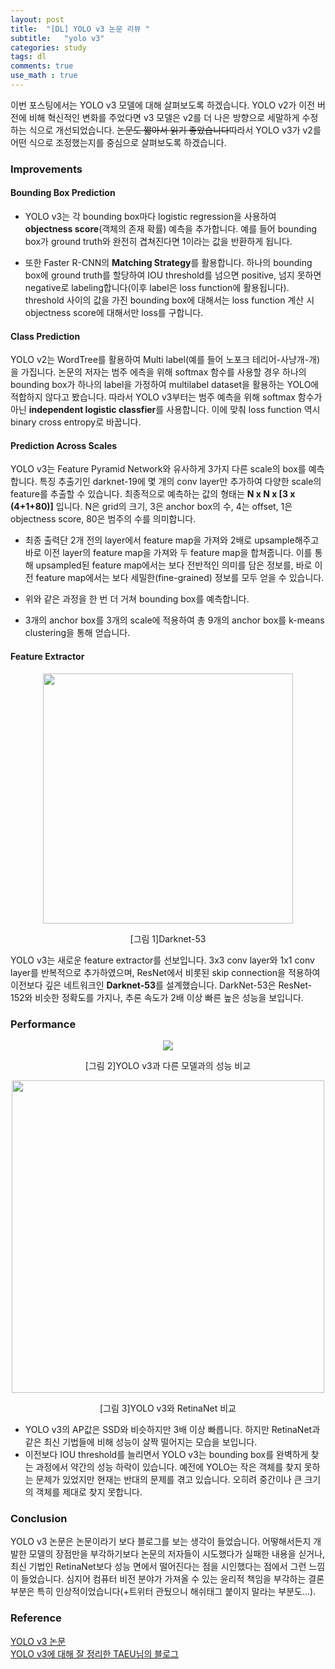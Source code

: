 ```yaml
---
layout: post
title:  "[DL] YOLO v3 논문 리뷰 "
subtitle:   "yolo v3"
categories: study
tags: dl
comments: true
use_math : true
---
```


이번 포스팅에서는 YOLO v3 모델에 대해 살펴보도록 하겠습니다. YOLO v2가 이전 버전에 비해 혁신적인 변화를 주었다면 v3 모델은 v2를 더 나은 방향으로 세말하게 수정하는 식으로 개선되었습니다. ~~논문도 짧아서 읽기 좋았습니다~~따라서 YOLO v3가 v2를 어떤 식으로 조정했는지를 중심으로 살펴보도록 하겠습니다. 


### Improvements

#### Bounding Box Prediction
- YOLO v3는 각 bounding box마다 logistic regression을 사용하여 **objectness score**(객체의 존재 확률) 예측을 추가합니다. 예를 들어 bounding box가 ground truth와 완전히 겹쳐진다면 1이라는 값을 반환하게 됩니다. 

- 또한 Faster R-CNN의 **Matching Strategy**를 활용합니다. 하나의 bounding box에 ground truth를 할당하여 IOU threshold를 넘으면 positive, 넘지 못하면 negative로 labeling합니다(이후 label은 loss function에 활용됩니다). threshold 사이의 값을 가진 bounding box에 대해서는 loss function 계산 시 objectness score에 대해서만 loss를 구합니다. 

#### Class Prediction

YOLO v2는 WordTree를 활용하여 Multi label(예를 들어 노포크 테리어-사냥개-개)을 가집니다. 논문의 저자는 범주 에측을 위해 softmax 함수를 사용할 경우 하나의 bounding box가 하나의 label을 가정하여 multilabel dataset을 활용하는 YOLO에 적합하지 않다고 봤습니다. 따라서 YOLO v3부터는 범주 예측을 위해 softmax 함수가 아닌 **independent logistic classfier**를 사용합니다. 이에 맞춰 loss function 역시 binary cross entropy로 바꿉니다. 

#### Prediction Across Scales

YOLO v3는 Feature Pyramid Network와 유사하게 3가지 다른 scale의 box를 예측합니다. 특징 추출기인 darknet-19에 몇 개의 conv layer만 추가하여 다양한 scale의 feature를 추출할 수 있습니다. 최종적으로 예측하는 값의 형태는 **N x N x [3 x (4+1+80)]** 입니다. N은 grid의 크기, 3은 anchor box의 수, 4는 offset, 1은 objectness score, 80은 범주의 수를 의미합니다. 

- 최종 출력단 2개 전의 layer에서 feature map을 가져와 2배로 upsample해주고 바로 이전 layer의 feature map을 가져와 두 feature map을 합쳐줍니다. 이를 통해 upsampled된 feature map에서는 보다 전반적인 의미를 담은 정보를, 바로 이전 feature map에서는 보다 세밀한(fine-grained) 정보를 모두 얻을 수 있습니다. 

- 위와 같은 과정을 한 번 더 거쳐 bounding box를 예측합니다. 
- 3개의 anchor box를 3개의 scale에 적용하여 총 9개의 anchor box를  k-means clustering을 통해 얻습니다. 

#### Feature Extractor

<p align="center"><img src="https://user-images.githubusercontent.com/24144491/48928080-f4356f00-ef1e-11e8-9467-40dee0e31bf6.JPG" width="400px"></p>
<p align="center">[그림 1]Darknet-53</p>

YOLO v3는 새로운 feature extractor를 선보입니다. 3x3 conv layer와 1x1 conv layer를 반복적으로 추가하였으며, ResNet에서 비롯된 skip connection을 적용하여 이전보다 깊은 네트워크인 **Darknet-53**를 설계했습니다.  DarkNet-53은 ResNet-152와 비슷한 정확도를 가지나, 추론 속도가 2배 이상 빠른 높은 성능을 보입니다. 

### Performance

<p align="center"><img src="https://ifh.cc/g/oGjD2h.png"></p>
<p align="center">[그림 2]YOLO v3과 다른 모델과의 성능 비교</p>

<p align="center"><img src="https://t1.daumcdn.net/cfile/tistory/9972EB385B2DEDEF33" width="500px"></p>
<p align="center">[그림 3]YOLO v3와 RetinaNet 비교</p>

- YOLO v3의 AP값은 SSD와 비슷하지만 3배 이상 빠릅니다. 하지만 RetinaNet과 같은 최신 기법들에 비해 성능이 살짝 떨어지는 모습을 보입니다. 
- 이전보다 IOU threshold를 늘리면서 YOLO v3는 bounding box를 완벽하게 찾는 과정에서 약간의 성능 하락이 있습니다. 예전에 YOLO는 작은 객체를 찾지 못하는 문제가 있었지만 현재는 반대의 문제를 겪고 있습니다. 오히려 중간이나 큰 크기의 객체를 제대로 찾지 못합니다. 

### Conclusion

YOLO v3 논문은 논문이라기 보다 블로그를 보는 생각이 들었습니다. 어떻해서든지 개발한 모델의 장점만을 부각하기보다 논문의 저자들이 시도했다가 실패한 내용을 싣거나, 최신 기법인 RetinaNet보다 성능 면에서 떨어진다는 점을 시인했다는 점에서 그런 느낌이 들었습니다. 심지어 컴퓨터 비전 분야가 가져올 수 있는 윤리적 책임을 부각하는 결론 부분은 특히 인상적이었습니다(+트위터 관뒀으니 해쉬태그 붙이지 말라는 부분도...). 

### Reference
[YOLO v3 논문](https://arxiv.org/pdf/1804.02767.pdf)  
[YOLO v3에 대해 잘 정리한 TAEU님의 블로그](https://taeu.github.io/paper/deeplearning-paper-yolov3/)    
